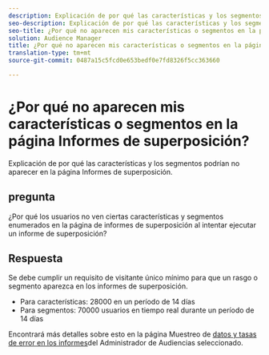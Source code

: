 ```yaml
---
description: Explicación de por qué las características y los segmentos podrían no aparecer en la página Informes de superposición.
seo-description: Explicación de por qué las características y los segmentos podrían no aparecer en la página Informes de superposición.
seo-title: ¿Por qué no aparecen mis características o segmentos en la página Informes de superposición?
solution: Audience Manager
title: ¿Por qué no aparecen mis características o segmentos en la página Informes de superposición?
translation-type: tm+mt
source-git-commit: 0487a15c5fcd0e653bedf0e7fd8326f5cc363660

---
```



# ¿Por qué no aparecen mis características o segmentos en la página Informes de superposición?

Explicación de por qué las características y los segmentos podrían no aparecer en la página Informes de superposición.

## pregunta

¿Por qué los usuarios no ven ciertas características y segmentos enumerados en la página de informes de superposición al intentar ejecutar un informe de superposición?

## Respuesta

Se debe cumplir un requisito de visitante único mínimo para que un rasgo o segmento aparezca en los informes de superposición.

* Para características: 28000 en un período de 14 días
* Para segmentos: 70000 usuarios en tiempo real durante un período de 14 días

Encontrará más detalles sobre esto en la página Muestreo de [datos y tasas de error en los informes](..//reporting/report-sampling.md)del Administrador de Audiencias seleccionado.
